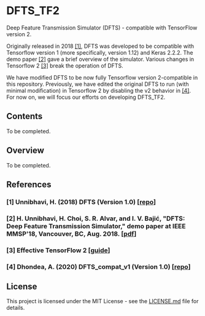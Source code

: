 # DFTS_TF2
Deep Feature Transmission Simulator (DFTS) - compatible with TensorFlow version 2.

Originally released in 2018 [[1]](#references), DFTS was developed to be compatible with Tensorflow version 1 (more specifically, version 1.12) and Keras 2.2.2. The demo paper [[2]](#references) gave a brief overview of the simulator. Various changes in Tensorflow 2 [[3]](#references) break the operation of DFTS. 

We have modified DFTS to be now fully Tensorflow version 2-compatible in this repository. Previously, we have edited the original DFTS to run (with minimal modification) in Tensorflow 2 by disabling the v2 behavior in [[4]](#references). For now on, we will focus our efforts on developing DFTS_TF2.

## Contents
To be completed.

## Overview
To be completed.


## References
### [1] Unnibhavi, H. (2018) DFTS (Version 1.0) [[repo](https://github.com/SFU-Multimedia-Lab/DFTS)]

### [2] H. Unnibhavi, H. Choi, S. R. Alvar, and I. V. Bajić, "DFTS: Deep Feature Transmission Simulator," demo paper at IEEE MMSP'18, Vancouver, BC, Aug. 2018. [[pdf](https://www.researchgate.net/publication/327477545_DFTS_Deep_Feature_Transmission_Simulator)]  

### [3] Effective TensorFlow 2 [[guide](https://www.tensorflow.org/guide/effective_tf2)]

### [4] Dhondea, A. (2020) DFTS_compat_v1 (Version 1.0) [[repo](https://github.com/AshivDhondea/DFTS_compat_v1)]

## License
This project is licensed under the MIT License - see the [LICENSE.md](https://github.com/AshivDhondea/DFTS_TF2/blob/master/LICENSE) file for details.
